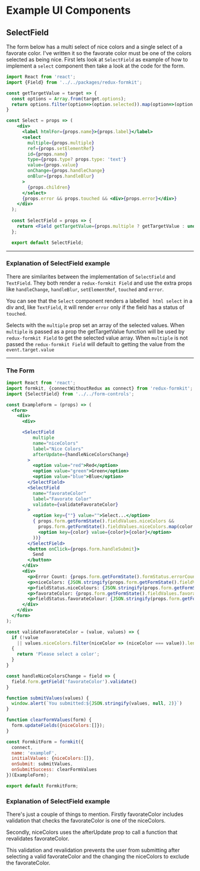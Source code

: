 # Example UI Components

## SelectField

The form below has a multi select of nice colors and a single select of a favorate color. I've written it so the favorate color must be one of the colors selected as being nice. First lets look at ```SelectField``` as example of how to implement a ```select``` component then take a look at the code for the form.

<!-- STORY -->

```jsx
import React from 'react';
import {Field} from '../../packages/redux-formkit';

const getTargetValue = target => {
  const options = Array.from(target.options);
  return options.filter(option=>(option.selected)).map(option=>(option.value));
}

const Select = props => (
    <div>
      <label htmlFor={props.name}>{props.label}</label>
      <select
        multiple={props.multiple}
        ref={props.setElementRef}
        id={props.name} 
        type={props.type? props.type: 'text'} 
        value={props.value}
        onChange={props.handleChange} 
        onBlur={props.handleBlur}
      >
        {props.children}
      </select>
      {props.error && props.touched && <div>{props.error}</div>}     
    </div>
  );
  
  const SelectField = props => {
    return <Field getTargetValue={props.multiple ? getTargetValue : undefined} component={Select} {...props} />;
  };

  export default SelectField;
```

---

### Explanation of SelectField example

There are similarites between the implementation of ```SelectField``` and ```TextField```. They both render a ```redux-formkit Field``` and use the extra props like ```handleChange```, ```handleBlur```, ```setElementRef```, ```touched``` and ```error```.

You can see that the ```Select``` component renders a labelled ``` html select``` in a div and, like ```TextField```, it will render ```error``` only if the field has a status of ```touched```.

Selects with the ```multiple``` prop set an array of the selected values. When ```multiple``` is passed as a prop the getTargetValue function will be used by ```redux-formkit Field``` to get the selected value array. When ```multiple``` is not passed the ```redux-formkit Field``` will default to getting the value from the ```event.target.value```

---

### The Form
```jsx
import React from 'react';
import formkit, {connectWithoutRedux as connect} from 'redux-formkit';
import {SelectField} from '../../form-controls';

const ExampleForm = (props) => (
  <form>
    <div>
      <div>

      <SelectField
          multiple
          name="niceColors"
          label="Nice Colors"
          afterUpdate={handleNiceColorsChange}
        >
          <option value="red">Red</option>
          <option value="green">Green</option>
          <option value="blue">Blue</option>
        </SelectField>
        <SelectField
          name="favorateColor"
          label="Favorate Color"
          validate={validateFavorateColor}
        >
          <option key={""} value="">Select...</option>
          { props.form.getFormState().fieldValues.niceColors &&
            props.form.getFormState().fieldValues.niceColors.map(color => (
            <option key={color} value={color}>{color}</option>
          ))}
        </SelectField>
        <button onClick={props.form.handleSubmit}>
          Send
        </button>
      </div>
      <div>
        <p>Error Count: {props.form.getFormState().formStatus.errorCount}</p>
        <p>niceColors: {JSON.stringify(props.form.getFormState().fieldValues.niceColors)}</p>
        <p>fieldStatus.niceColours: {JSON.stringify(props.form.getFormState().fieldStatus.niceColors)}</p>
        <p>favorateColor: {props.form.getFormState().fieldValues.favorateColor}</p>
        <p>fieldStatus.favorateColour: {JSON.stringify(props.form.getFormState().fieldStatus.favorateColor)}</p>
      </div>
    </div>
  </form>  
);

const validateFavorateColor = (value, values) => {
  if (!value
    || values.niceColors.filter(niceColor => (niceColor === value)).length === 0) 
  {
    return 'Please select a color';
  }
}

const handleNiceColorsChange = field => {
  field.form.getField('favorateColor').validate()
}

function submitValues(values) {
  window.alert(`You submitted:${JSON.stringify(values, null, 2)}`)
}

function clearFormValues(form) {
  form.updateFields({niceColors:[]});
}

const FormkitForm = formkit({
  connect,
  name: 'exampleF',
  initialValues: {niceColors:[]},
  onSubmit: submitValues,
  onSubmitSuccess: clearFormValues
})(ExampleForm);

export default FormkitForm;
```

### Explanation of SelectField example
There's just a couple of things to mention. Firstly favorateColor includes validation that checks the favorateColor is one of the niceColors.

Secondly, niceColors uses the afterUpdate prop to call a function that revalidates favorateColor.

This validation and revalidation prevents the user from submitting after selecting a valid favorateColor and the changing the niceColors to exclude the favorateColor.
<br/>